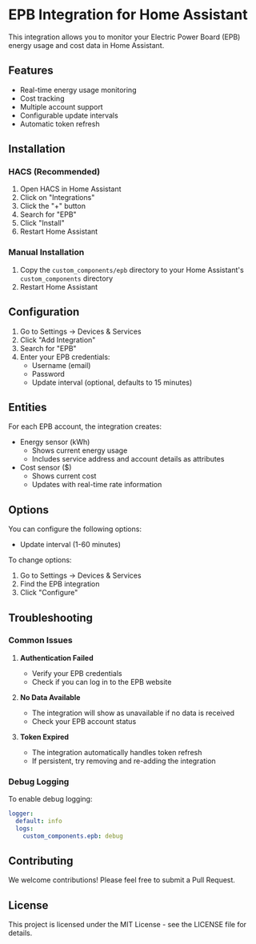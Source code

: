# EPB Integration for Home Assistant

This integration allows you to monitor your Electric Power Board (EPB) energy usage and cost data in Home Assistant.

## Features

- Real-time energy usage monitoring
- Cost tracking
- Multiple account support
- Configurable update intervals
- Automatic token refresh

## Installation

### HACS (Recommended)

1. Open HACS in Home Assistant
2. Click on "Integrations"
3. Click the "+" button
4. Search for "EPB"
5. Click "Install"
6. Restart Home Assistant

### Manual Installation

1. Copy the `custom_components/epb` directory to your Home Assistant's `custom_components` directory
2. Restart Home Assistant

## Configuration

1. Go to Settings -> Devices & Services
2. Click "Add Integration"
3. Search for "EPB"
4. Enter your EPB credentials:
   - Username (email)
   - Password
   - Update interval (optional, defaults to 15 minutes)

## Entities

For each EPB account, the integration creates:

- Energy sensor (kWh)
  - Shows current energy usage
  - Includes service address and account details as attributes
- Cost sensor ($)
  - Shows current cost
  - Updates with real-time rate information

## Options

You can configure the following options:
- Update interval (1-60 minutes)

To change options:
1. Go to Settings -> Devices & Services
2. Find the EPB integration
3. Click "Configure"

## Troubleshooting

### Common Issues

1. **Authentication Failed**
   - Verify your EPB credentials
   - Check if you can log in to the EPB website

2. **No Data Available**
   - The integration will show as unavailable if no data is received
   - Check your EPB account status

3. **Token Expired**
   - The integration automatically handles token refresh
   - If persistent, try removing and re-adding the integration

### Debug Logging

To enable debug logging:

```yaml
logger:
  default: info
  logs:
    custom_components.epb: debug
```

## Contributing

We welcome contributions! Please feel free to submit a Pull Request.

## License

This project is licensed under the MIT License - see the LICENSE file for details.
